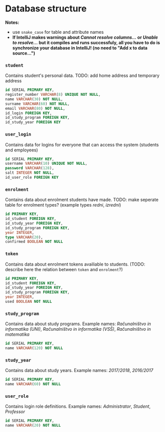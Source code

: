 # Database structure

**Notes:**
* use `snake_case` for table and attribute names
* **If IntelliJ makes warnings about *Cannot resolve columns...* or *Unable to resolve...* but it compiles and runs successfuly, all you have to do is synchronize your database in IntelliJ! (no need to "Add x to data source...")**

### `student`
Contains student's personal data.
TODO: add home address and temporary address
```sql
id SERIAL PRIMARY KEY,
register_number VARCHAR(8) UNIQUE NOT NULL,
name VARCHAR(30) NOT NULL,
surname VARCHAR(60) NOT NULL,
email VARCHAR(80) NOT NULL,
id_login FOREIGN KEY,
id_study_program FOREIGN KEY,
id_study_year FOREIGN KEY
```

### `user_login`
Contains data for logins for everyone that can access the system (students and employees)
```sql
id SERIAL PRIMARY KEY,
username VARCHAR(10) UNIQUE NOT NULL,
password VARCHAR(128),
salt INTEGER NOT NULL,
id_user_role FOREIGN KEY
```

### `enrolment`
Contains data about enrolment students have made.
TODO: make seperate table for enrolment types? (example types *redni*, *izredni*)
```sql
id PRIMARY KEY,
id_student FOREIGN KEY,
id_study_year FOREIGN KEY,
id_study_program FOREIGN KEY,
year INTEGER,
type VARCHAR(20),
confirmed BOOLEAN NOT NULL
```

### `token`
Contains data about enrolment tokens availiable to students. (TODO: describe here the relation between `token` and `enrolment`?)
```sql
id PRIMARY KEY,
id_student FOREIGN KEY,
id_study_year FOREIGN KEY,
id_study_program FOREIGN KEY,
year INTEGER,
used BOOLEAN NOT NULL
```

### `study_program`
Contains data about study programs.
Example names: *Računalništvo in informatika (UNI)*, *Računalništvo in informatika (VSŠ)*, *Računalništvo in matematika*
```sql
id SERIAL PRIMARY KEY,
name VARCHAR(120) NOT NULL
```

### `study_year`
Contains data about study years.
Example names: *2017/2018*, *2016/2017*
```sql
id SERIAL PRIMARY KEY,
name VARCHAR(60) NOT NULL
```

### `user_role`
Contains login role definitions. Example names: *Administrator*, *Student*, *Professor*
```sql
id SERIAL PRIMARY KEY,
name VARCHAR(20) NOT NULL
```

